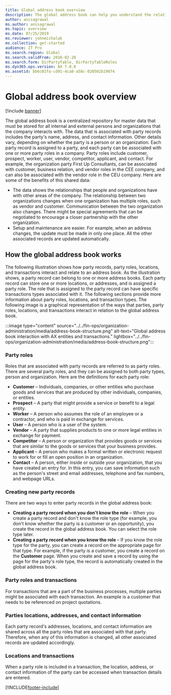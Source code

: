 ```yaml
---
title: Global address book overview
description: The global address book can help you understand the relationships among people and organizations that are associated with your organization.
author: anisagrawal
ms.author: anisagrawal
ms.topic: overview
ms.date: 07/25/2019
ms.reviewer: johnmichalak
ms.collection: get-started
audience: IT Pro
ms.search.region: Global
ms.search.validFrom: 2016-02-28
ms.search.form: DirPartyTable, DirPartyTableRoles
ms.dyn365.ops.version: AX 7.0.0
ms.assetid: bb6c02fa-cd91-4ca8-a58c-020502b19074
---
```


# Global address book overview

[!include [banner](../../../finance/includes/banner.md)]

The global address book is a centralized repository for master data that must be stored for all internal and external persons and organizations that the company interacts with. The data that is associated with party records includes the party's name, address, and contact information. Other details vary, depending on whether the party is a person or an organization. Each party record is assigned to a party, and each party can be associated with one or more party roles in a company. Party roles include customer, prospect, worker, user, vendor, competitor, applicant, and contact. For example, the organization party First Up Consultants, can be associated with customer, business relation, and vendor roles in the CEE company, and can also be associated with the vendor role in the CEU company. Here are some of the benefits of this shared data:

- The data shows the relationships that people and organizations have with other areas of the company. The relationship between two organizations changes when one organization has multiple roles, such as vendor and customer. Communication between the two organization also changes. There might be special agreements that can be negotiated to encourage a closer partnership with the other organization.
- Setup and maintenance are easier. For example, when an address changes, the update must be made in only one place. All the other associated records are updated automatically.

## How the global address book works

The following illustration shows how party records, party roles, locations, and transactions interact and relate to an address book. As the illustration shows, a party record can belong to one or more address books. Each party record can store one or more locations, or addresses, and is assigned a party role. The role that is assigned to the party record can have specific transactions types associated with it. The following sections provide more information about party roles, locations, and transaction types. The following image is a graphical representation of the ways that parties, party roles, locations, and transactions interact in relation to the global address book.

:::image type="content" source="../../fin-ops/organization-administration/media/address-book-structure.png" alt-text="Global address book interaction with AX entities and transactions." lightbox="../../fin-ops/organization-administration/media/address-book-structure.png":::

### Party roles

Roles that are associated with party records are referred to as party roles. There are several party roles, and they can be assigned to both party types, person and organization. Here are the definitions for each party role:

- **Customer** – Individuals, companies, or other entities who purchase goods and services that are produced by other individuals, companies, or entities.
- **Prospect** – A party that might provide a service or benefit to a legal entity.
- **Worker** – A person who assumes the role of an employee or a contractor, and who is paid in exchange for services.
- **User** – A person who is a user of the system.
- **Vendor** – A party that supplies products to one or more legal entities in exchange for payment.
- **Competitor** – A person or organization that provides goods or services that are similar to the goods or services that your business provides.
- **Applicant** – A person who makes a formal written or electronic request to work for or fill an open position in an organization.
- **Contact** – A person, either inside or outside your organization, that you have created an entry for. In this entry, you can save information such as the person's street and email addresses, telephone and fax numbers, and webpage URLs.

### Creating new party records

There are two ways to enter party records in the global address book:

- **Creating a party record when you don't know the role** – When you create a party record and don't know the role type (for example, you don't know whether the party is a customer or an opportunity), you create the record in the global address book. You can select the role type later.
- **Creating a party record when you know the role** – If you know the role type for the party, you can create a record on the appropriate page for that type. For example, if the party is a customer, you create a record on the **Customer** page. When you create and save a record by using the page for the party's role type, the record is automatically created in the global address book.

### Party roles and transactions

For transactions that are a part of the business processes, multiple parties might be associated with each transaction. An example is a customer that needs to be referenced on project quotations.

### Parties locations, addresses, and contact information

Each party record's addresses, locations, and contact information are shared across all the party roles that are associated with that party. Therefore, when any of this information is changed, all other associated records are updated accordingly.

### Locations and transactions

When a party role is included in a transaction, the location, address, or contact information of the party can be accessed when transaction details are entered.


[!INCLUDE[footer-include](../../../includes/footer-banner.md)]

